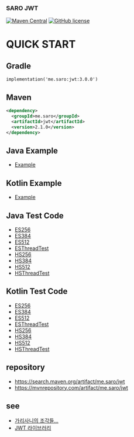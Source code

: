 ### SARO JWT
[![Maven Central](https://maven-badges.herokuapp.com/maven-central/me.saro/jwt/badge.svg)](https://maven-badges.herokuapp.com/maven-central/me.saro/jwt)
[![GitHub license](https://img.shields.io/github/license/saro-lab/jwt.svg)](https://github.com/saro-lab/jwt/blob/master/LICENSE)

# QUICK START

## Gradle
```
implementation('me.saro:jwt:3.0.0')
```

## Maven
``` xml
<dependency>
  <groupId>me.saro</groupId>
  <artifactId>jwt</artifactId>
  <version>2.1.0</version>
</dependency>
```

## Java Example
- [Example](https://github.com/saro-lab/jwt/blob/master/src/test/java/me/saro/jwt/java/core/Example.java)

## Kotlin Example
- [Example](https://github.com/saro-lab/jwt/blob/master/src/test/kotlin/me/saro/jwt/kotlin/core/Example.kt)


## Java Test Code
- [ES256](https://github.com/saro-lab/jwt/blob/master/src/test/java/me/saro/jwt/java/alg/Es256.java)
- [ES384](https://github.com/saro-lab/jwt/blob/master/src/test/java/me/saro/jwt/java/alg/Es384.java)
- [ES512](https://github.com/saro-lab/jwt/blob/master/src/test/java/me/saro/jwt/java/alg/Es512.java)
- [ESThreadTest](https://github.com/saro-lab/jwt/blob/master/src/test/java/me/saro/jwt/java/alg/EsThreadTest.java)
- [HS256](https://github.com/saro-lab/jwt/blob/master/src/test/java/me/saro/jwt/java/alg/Hs256.java)
- [HS384](https://github.com/saro-lab/jwt/blob/master/src/test/java/me/saro/jwt/java/alg/Hs384.java)
- [HS512](https://github.com/saro-lab/jwt/blob/master/src/test/java/me/saro/jwt/java/alg/Hs512.java)
- [HSThreadTest](https://github.com/saro-lab/jwt/blob/master/src/test/java/me/saro/jwt/java/alg/HsThreadTest.java)

## Kotlin Test Code
- [ES256](https://github.com/saro-lab/jwt/blob/master/src/test/kotlin/me/saro/jwt/kotlin/alg/Es256.kt)
- [ES384](https://github.com/saro-lab/jwt/blob/master/src/test/kotlin/me/saro/jwt/kotlin/alg/Es384.kt)
- [ES512](https://github.com/saro-lab/jwt/blob/master/src/test/kotlin/me/saro/jwt/kotlin/alg/Es512.kt)
- [ESThreadTest](https://github.com/saro-lab/jwt/blob/master/src/test/kotlin/me/saro/jwt/kotlin/alg/EsThreadTest.kt)
- [HS256](https://github.com/saro-lab/jwt/blob/master/src/test/kotlin/me/saro/jwt/kotlin/alg/Hs256.kt)
- [HS384](https://github.com/saro-lab/jwt/blob/master/src/test/kotlin/me/saro/jwt/kotlin/alg/Hs384.kt)
- [HS512](https://github.com/saro-lab/jwt/blob/master/src/test/kotlin/me/saro/jwt/kotlin/alg/Hs512.kt)
- [HSThreadTest](https://github.com/saro-lab/jwt/blob/master/src/test/kotlin/me/saro/jwt/kotlin/alg/HsThreadTest.kt)


## repository
- https://search.maven.org/artifact/me.saro/jwt
- https://mvnrepository.com/artifact/me.saro/jwt

## see
- [가리사니의 조각들...](https://gs.saro.me)
- [JWT 라이브러리](https://gs.saro.me/2022/05/09/%EB%B0%B1%EC%97%85-%EA%B0%80%EB%A6%AC%EC%82%AC%EB%8B%88-JWT-%EB%9D%BC%EC%9D%B4%EB%B8%8C%EB%9F%AC%EB%A6%AC.html)

